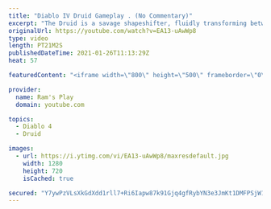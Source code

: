 ```yaml
---
title: "Diablo IV Druid Gameplay . (No Commentary)"
excerpt: "The Druid is a savage shapeshifter, fluidly transforming between the forms of a towering bear or a vicious werewolf to fight alongside the creatures of the wild."
originalUrl: https://youtube.com/watch?v=EA13-uAwWp8
type: video
length: PT21M2S
publishedDateTime: 2021-01-26T11:13:29Z
heat: 57

featuredContent: "<iframe width=\"800\" height=\"500\" frameborder=\"0\" src=\"https://www.youtube.com/embed/EA13-uAwWp8\" allow=\"accelerometer; autoplay; encrypted-media; gyroscope; picture-in-picture\" allowfullscreen></iframe>"

provider:
  name: Ram's Play
  domain: youtube.com

topics:
  - Diablo 4
  - Druid

images:
  - url: https://i.ytimg.com/vi/EA13-uAwWp8/maxresdefault.jpg
    width: 1280
    height: 720
    isCached: true

secured: "Y7ywPzVLsXkGdXdd1rll7+Ri6Iapw87k91Gjq4gfRybYN3e3JmKt1DMFPSjW1oTc6szq4yNVDtqJcPpNvE3+Oux1lMqt4FY2HG1zjtjXOKQz8PVJIhDbdtwRKTSWM7ACZ8HBbkbPfgBBzf+lSSI4vd71b4NOwoBb/A4bSTGTcbOcV2K+Ry//uoWOBcMxqtrPG4BqxUxAjHcRD6jcZ1oNWDOg4gcl45OzPMKI+p3/dG23HZGbiZWMImedFHzOH8w8S+uVX6jynQwuyTeHRwaD5v61saMzoJExRkDcuW4adxE5fhvbvT1q9CzBSDIjoABIehtq+P8gV/gANj+MWU7Nt0miuf+3IFhA5twMPN3SIyF37mbTvgMjRMB1uPn/yHiIDgDlsx6u3RCF5Uy33YtwV3ioj3erRIAm0btZ3sAGExPUAhxoLD8Zrd5VBwCyXalI;XPgLJM53CY+PUvD8R6rovw=="
---
```


